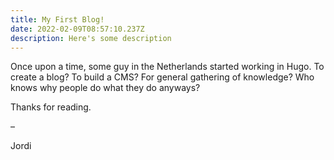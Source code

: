 ```yaml
---
title: My First Blog!
date: 2022-02-09T08:57:10.237Z
description: Here's some description
---
```

Once upon a time, some guy in the Netherlands started working in Hugo. To create a blog? To build a CMS? For general gathering of knowledge? Who knows why people do what they do anyways?

Thanks for reading.

–

Jordi